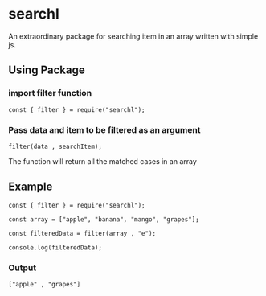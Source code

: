 # searchl

An extraordinary package for searching item in an array written with simple js.

## Using Package

### import filter function

```
const { filter } = require("searchl");
```

### Pass data and item to be filtered as an argument

```
filter(data , searchItem);
```

The function will return all the matched cases in an array

## Example

```
const { filter } = require("searchl");

const array = ["apple", "banana", "mango", "grapes"];

const filteredData = filter(array , "e");

console.log(filteredData);
```

### Output

```
["apple" , "grapes"]
```
